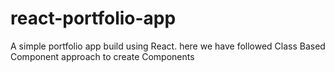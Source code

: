 # react-portfolio-app
A simple portfolio app build using React.
here we have followed Class Based Component approach to create Components
